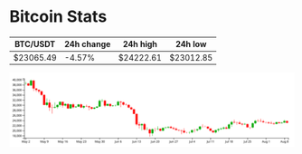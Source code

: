 # Bitcoin Stats

BTC/USDT|24h change|24h high|24h low|
|---|---|---|---|
|$23065.49|-4.57%|$24222.61|$23012.85|

<img src="./chart.svg">
